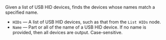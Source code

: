 Given a list of USB HID devices, finds the devices whose names match a specified name.

   - `HIDs` — A list of USB HID devices, such as that from the `List HIDs` node.
   - `Name` — Part or all of the name of a USB HID device.  If no name is provided, then all devices are output.  Case-sensitive.
